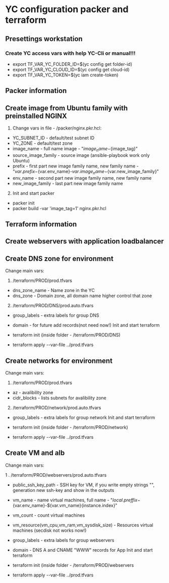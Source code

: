 # YC configuration packer and terraform
## Presettings workstation
### Create YC access vars with help YC-Cli or manual!!!
* export TF_VAR_YC_FOLDER_ID=$(yc config get folder-id)
* export TF_VAR_YC_CLOUD_ID=$(yc config get cloud-id)
* export TF_VAR_YC_TOKEN=$(yc iam create-token)

## Packer information
## Create image from Ubuntu family with preinstalled NGINX
1. Change vars in file - /packer/nginx.pkr.hcl:
* YC_SUBNET_ID - default/test subnet ID
* YC_ZONE - default/test zone
* image_name - full name image - "${image_name}-${image_tag}"
* source_image_family - source image (ansible-playbook work only Ubuntu)
* prefix - first part new image family name, new family name - "${var.prefix}-${var.env_name}-${var.image_name}-${var.new_image_family}"
* env_name - second part new image family name, new family name
* new_image_family - last part new image family name
2. Init and start packer
* packer init
* packer build -var 'image_tag=1' nginx.pkr.hcl

## Terraform information
## Create webservers with application loadbalancer
## Create DNS zone for environment
Change main vars:

1. /terraform/PROD/prod.tfvars
* dns_zone_name - Name zone in the YC
* dns_zone - Domain zone, all domain name higher control that zone
2. /terraform/PROD/DNS/prod.auto.tfvars
* group_labels - extra labels for group DNS
* domain - for future add records(not need now!)
Init and start terraform 

* terraform init (inside folder - /terraform/PROD/DNS)
* terraform apply --var-file ../prod.tfvars
## Create networks for environment
Change main vars:

1. /terraform/PROD/prod.tfvars
* az - avalibility zone 
* cidr_blocks - lists subnets for avalibility zone 
2. /terraform/PROD/network/prod.auto.tfvars
* group_labels - extra labels for group network
Init and start terraform 

* terraform init (inside folder - /terraform/PROD/network)
* terraform apply --var-file ../prod.tfvars
## Create VM and alb
Change main vars:

1 . /terraform/PROD/webservers/prod.auto.tfvars
* public_ssh_key_path - SSH key for VM, if you write empty strings "", generation new ssh-key and show in the outputs 
* vm_name - name virtual machines, full name - "${local.preffix}-${var.env_name}-${var.vm_name}{instance.index}"
* vm_count - count virtual machines
* vm_resource(vm_cpu,vm_ram,vm_sysdisk_size) - Resources virtual machines (secdisk not works now!)
* group_labels - extra labels for group webservers
* domain - DNS A and CNAME "WWW" records for App
Init and start terraform 

* terraform init (inside folder - /terraform/PROD/webservers
* terraform apply --var-file ../prod.tfvars